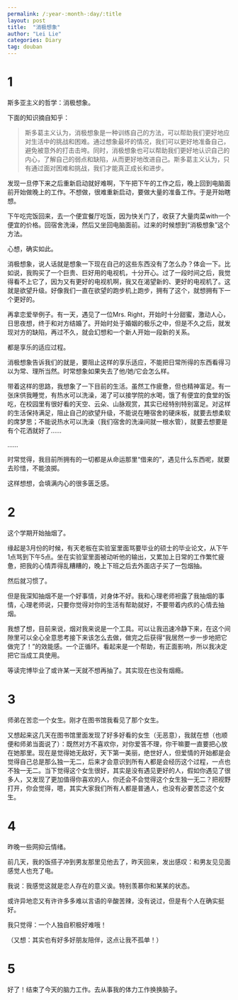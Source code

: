 ```yaml
---
permalink: /:year-:month-:day/:title
layout: post
title:  "消极想象"
author: "Lei Lie"
categories: Diary
tag: douban
---
```


# 1

斯多亚主义的哲学：消极想象。

下面的知识摘自知乎：

> 斯多葛主义认为，消极想象是一种训练自己的方法，可以帮助我们更好地应对生活中的挑战和困难。通过想象最坏的情况，我们可以更好地准备自己，避免被意外的打击击垮。同时，消极想象也可以帮助我们更好地认识自己的内心，了解自己的弱点和缺陷，从而更好地改进自己。斯多葛主义认为，只有通过面对困难和挑战，我们才能真正成长和进步。

发现一旦停下来之后重新启动就好难啊，下午把下午的工作之后，晚上回到电脑面前开始做晚上的工作。不想做，很难重新启动，要做大量的准备工作。于是开始瞎想。

下午吃完饭回来，去一个便宜餐厅吃饭，因为快关门了，收获了大量肉菜with一个便宜的价格。回宿舍洗澡，然后又坐回电脑面前。过来的时候想到“消极想象”这个方法。

心想，确实如此。

消极想象，说人话就是想象一下现在自己的这些东西没有了怎么办？体会一下。比如说，我购买了一个巨贵、巨好用的电视机，十分开心。过了一段时间之后，我觉得看不上它了，因为又有更好的电视机啊，我又在渴望新的、更好的电视机了。这就是欲望升级。好像我们一直在欲望的跑步机上跑步，拥有了这个，就想拥有下一个更好的。

再拿恋爱举例子。有一天，遇见了一位Mrs. Right，开始时十分甜蜜，激动人心，日思夜想，终于和对方结婚了。开始时处于婚姻的极乐之中，但是不久之后，就发现对方的缺陷，再过不久，就会幻想和一个新人开始一段新的关系。

都是享乐的适应过程。

消极想象告诉我们的就是，要阻止这样的享乐适应，不能把日常所得的东西看得习以为常、理所当然。时常想象如果失去了他/她/它会怎么样。

带着这样的思路，我想象了一下目前的生活。虽然工作疲惫，但也精神富足。有一张床供我睡觉，有热水可以洗澡，渴了可以接学院的水喝，饿了有便宜的食堂的饭吃，在校园里有很好看的天空、云朵、山脉观赏，其实已经特别特别富足。对这样的生活保持满足，阻止自己的欲望升级，不能说在睡宿舍的硬床板，就要去想柔软的席梦思；不能说热水可以洗澡（我们宿舍的洗澡间就一根水管），就要去想要是有个花洒就好了……

……

时常觉得，我目前所拥有的一切都是从命运那里“借来的”，遇见什么东西呢，就要去珍惜，不能浪掷。

这样想想，会填满内心的很多匮乏感。

# 2

这个学期开始抽烟了。

缘起是3月份的时候，有天老板在实验室里面骂要毕业的硕士的毕业论文，从下午1点骂到下午5点。坐在实验室里面被动听他的输出，又累加上日常的工作繁忙疲惫，把我的心情弄得乱糟糟的，晚上下班之后去外面店子买了一包烟抽。

然后就习惯了。

但是我深知抽烟不是一个好事情，对身体不好。我和心理老师袒露了我抽烟的事情，心理老师说，只要你觉得对你的生活有帮助就好，不要带着内疚的心情去抽烟。

我想了想，目前来说，烟对我来说是一个工具。可以让我迅速冷静下来，在这个间隙里可以全心全意思考接下来该怎么去做，做完之后获得“我居然一步一步地把它做完了！”的效能感。一个正循环。看起来是一个帮助，有正面影响，所以我决定把它当成工具使用。

等读完博毕业了或许某一天就不想再抽了。其实现在也没有烟瘾。

# 3

师弟在苦恋一个女生。刚才在图书馆我看见了那个女生。

又想起来这几天在图书馆里面发现了好多好看的女生（无恶意），我就在想（也顺便和师弟当面说了）：既然对方不喜欢你，对你爱答不理，你干嘛要一直要把心放在她那里。现在是觉得她无敌好，天下第一美丽，绝世好人，但爱情的开始都是会觉得自己总是那么独一无二，后来才会意识到所有人都是会经历这个过程，一点也不独一无二。当下觉得这个女生很好，其实是没有遇见更好的人，假如你遇见了很多人，又发现了更加值得你喜欢的人，你还会不会觉得这个女生独一无二？把视野打开，你会觉得，嗯，其实大家我们所有人都是普通人，也没有必要苦恋这个女生。

# 4

昨晚一些网抑云情绪。

前几天，我的饭搭子冲到男友那里见他去了，昨天回来，发出感叹：和男友见见面感觉人也充了电。

我说：我感觉这就是恋人存在的意义诶。特别羡慕你和某某的状态。

或许异地恋又有许许多多难以言语的辛酸苦辣，没有说过，但是有个人在确实挺好。

我只觉得：一个人独自积极好难哦！

（又想：其实也有好多好朋友陪伴，这点让我不孤单！）

# 5

好了！结束了今天的脑力工作。去从事我的体力工作换换脑子。